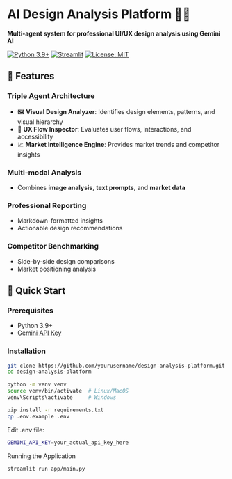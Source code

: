 # AI Design Analysis Platform 🎨🤖  
**Multi-agent system for professional UI/UX design analysis using Gemini AI**

[![Python 3.9+](https://img.shields.io/badge/python-3.9%2B-blue.svg)](https://www.python.org/downloads/)
[![Streamlit](https://img.shields.io/badge/Streamlit-FF4B4B?logo=streamlit&logoColor=white)](https://streamlit.io/)
[![License: MIT](https://img.shields.io/badge/License-MIT-yellow.svg)](https://opensource.org/licenses/MIT)

## 🌟 Features

### Triple Agent Architecture
- 🖼️ **Visual Design Analyzer**: Identifies design elements, patterns, and visual hierarchy
- 👥 **UX Flow Inspector**: Evaluates user flows, interactions, and accessibility
- 📈 **Market Intelligence Engine**: Provides market trends and competitor insights

### Multi-modal Analysis
- Combines **image analysis**, **text prompts**, and **market data**

### Professional Reporting
- Markdown-formatted insights
- Actionable design recommendations

### Competitor Benchmarking
- Side-by-side design comparisons
- Market positioning analysis

## 🚀 Quick Start

### Prerequisites
- Python 3.9+
- [Gemini API Key](https://aistudio.google.com/app/apikey)

### Installation
```bash
git clone https://github.com/yourusername/design-analysis-platform.git
cd design-analysis-platform
```

```bash
python -m venv venv
source venv/bin/activate  # Linux/MacOS
venv\Scripts\activate     # Windows
```
```bash
pip install -r requirements.txt
cp .env.example .env
```

Edit .env file:
```bash
GEMINI_API_KEY=your_actual_api_key_here
```

Running the Application
```bash
streamlit run app/main.py
```